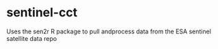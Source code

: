 # sentinel-cct
Uses the sen2r R package to pull andprocess data from the ESA sentinel satellite data repo
